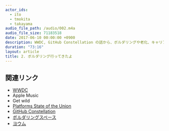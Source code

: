 ```yaml
---
actor_ids:
  - ito
  - tmokita
  - takayama
audio_file_path: /audio/002.m4a
audio_file_size: 71183518
date: 2017-06-10 00:00:00 +0900
description: WWDC, GitHub Constellation の話から、ボルダリングや老化、キャリアの話など雑談
duration: "73:16"
layout: article
title: 2. ボルダリング行ってきたよ
---
```


## 関連リンク

- [WWDC](https://developer.apple.com/wwdc/)
- Apple Music
- Get wild
- [Platforms State of the Union](https://developer.apple.com/videos/play/wwdc2017/102/)
- [GitHub Constellation](https://githubuniverse.com/constellation/)
- [ボルダリングスペース](https://www.gravity-research.jp/shop/ginza/)
- [ヨウム](https://ja.wikipedia.org/wiki/%E3%83%A8%E3%82%A6%E3%83%A0)
